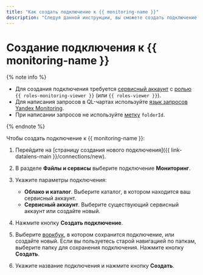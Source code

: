 ```yaml
---
title: "Как создать подключение к {{ monitoring-name }}"
description: "Следуя данной инструкции, вы сможете создать подключение к {{ monitoring-name }}."
---
```


# Создание подключения к {{ monitoring-name }}

{% note info %}

* Для создания подключения требуется [сервисный аккаунт](../../../iam/concepts/users/service-accounts.md) с [ролью](../../../iam/operations/sa/assign-role-for-sa.md) `{{ roles-monitoring-viewer }}` (или `{{ roles-viewer }}`).
* Для написания запросов в QL-чартах используйте [язык запросов Yandex Monitoring](../../../monitoring/concepts/querying.md).
* При написании запросов не используйте [метку](../../../monitoring/concepts/data-model.md#label) `folderId`.

{% endnote %}

Чтобы создать подключение к {{ monitoring-name }}:

1. Перейдите на [страницу создания нового подключения]({{ link-datalens-main }}/connections/new).
1. В разделе **Файлы и сервисы** выберите подключение **Мониторинг**.
1. Укажите параметры подключения:

   * **Облако и каталог**. Выберите каталог, в котором находится ваш сервисный аккаунт.
   * **Сервисный аккаунт**. Выберите существующий сервисный аккаунт или создайте новый.

1. Нажмите кнопку **Создать подключение**.
1. Выберите [воркбук](../../workbooks-collections/index.md), в котором сохранится подключение, или создайте новый. Если вы пользуетесь старой навигацией по папкам, выберите папку для сохранения подключения. Нажмите кнопку **Создать**.
1. Укажите название подключения и нажмите кнопку **Создать**.